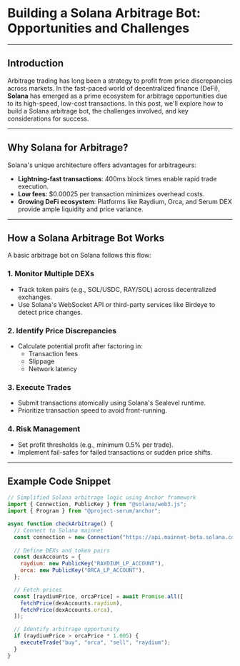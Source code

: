 # Building a Solana Arbitrage Bot: Opportunities and Challenges
---

## Introduction  
Arbitrage trading has long been a strategy to profit from price discrepancies across markets. In the fast-paced world of decentralized finance (DeFi), **Solana** has emerged as a prime ecosystem for arbitrage opportunities due to its high-speed, low-cost transactions. In this post, we'll explore how to build a Solana arbitrage bot, the challenges involved, and key considerations for success.

---

## Why Solana for Arbitrage?  
Solana's unique architecture offers advantages for arbitrageurs:  
- **Lightning-fast transactions**: 400ms block times enable rapid trade execution.  
- **Low fees**: $0.00025 per transaction minimizes overhead costs.  
- **Growing DeFi ecosystem**: Platforms like Raydium, Orca, and Serum DEX provide ample liquidity and price variance.  

---

## How a Solana Arbitrage Bot Works  
A basic arbitrage bot on Solana follows this flow:  

### 1. **Monitor Multiple DEXs**  
   - Track token pairs (e.g., SOL/USDC, RAY/SOL) across decentralized exchanges.  
   - Use Solana's WebSocket API or third-party services like Birdeye to detect price changes.  

### 2. **Identify Price Discrepancies**  
   - Calculate potential profit after factoring in:  
     - Transaction fees  
     - Slippage  
     - Network latency  

### 3. **Execute Trades**  
   - Submit transactions atomically using Solana's Sealevel runtime.  
   - Prioritize transaction speed to avoid front-running.  

### 4. **Risk Management**  
   - Set profit thresholds (e.g., minimum 0.5% per trade).  
   - Implement fail-safes for failed transactions or sudden price shifts.  

---

## Example Code Snippet  
```javascript
// Simplified Solana arbitrage logic using Anchor framework
import { Connection, PublicKey } from "@solana/web3.js";
import { Program } from "@project-serum/anchor";

async function checkArbitrage() {
  // Connect to Solana mainnet
  const connection = new Connection("https://api.mainnet-beta.solana.com");
  
  // Define DEXs and token pairs
  const dexAccounts = {
    raydium: new PublicKey("RAYDIUM_LP_ACCOUNT"),
    orca: new PublicKey("ORCA_LP_ACCOUNT"),
  };

  // Fetch prices
  const [raydiumPrice, orcaPrice] = await Promise.all([
    fetchPrice(dexAccounts.raydium),
    fetchPrice(dexAccounts.orca),
  ]);

  // Identify arbitrage opportunity
  if (raydiumPrice > orcaPrice * 1.005) {
    executeTrade("buy", "orca", "sell", "raydium");
  }
}
